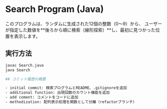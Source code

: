 # Search Program (Java)

このプログラムは、ランダムに生成された12個の整数（0～9）から、
ユーザーが指定した数値を**後ろから順に検索（線形探索）**し、最初に見つかった位置を表示します。

## 実行方法

```bash
javac Search.java
java Search

## コミット履歴の概要

- initial commit: 検索プログラムとREADME、.gitignoreを追加
- additional function: 出現回数のカウント機能を追加
- add coment: コメントをコードに追加
- methodization: 配列表示処理を関数として分離（refactorブランチ）
